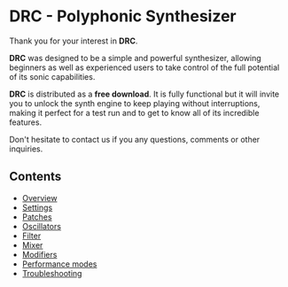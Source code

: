 # DRC - Polyphonic Synthesizer

Thank you for your interest in **DRC**.

**DRC** was designed to be a simple and powerful synthesizer, allowing beginners as well as experienced users to take control of the full potential of its sonic capabilities.

**DRC** is distributed as a **free download**. It is fully functional but it will invite you to unlock the synth engine to keep playing without interruptions, making it perfect for a test run and to get to know all of its incredible features.

Don't hesitate to contact us if you any questions, comments or other inquiries.

## Contents

- [Overview](overview)
- [Settings](settings)
- [Patches](patches)
- [Oscillators](oscillators)
- [Filter](filter)
- [Mixer](mixer)
- [Modifiers](modifiers)
- [Performance modes](performance-modes)
- [Troubleshooting](troubleshooting)
